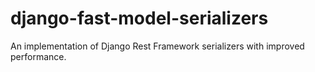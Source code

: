 # django-fast-model-serializers
An implementation of Django Rest Framework serializers with improved performance.
